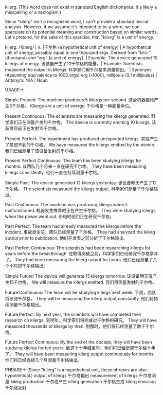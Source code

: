kilerg:  (This word does not exist in standard English dictionaries. It's likely a misspelling or a neologism.)

Since "kilerg" isn't a recognized word, I can't provide a standard lexical analysis.  However, if we assume it's intended to be a word,  we can speculate on its potential meaning and construction based on similar words.  Let's pretend, for the sake of this exercise, that "kilerg" is a unit of energy.


kilerg: /ˈkɪlərɡ/ | n. |千尔格 (a hypothetical unit of energy) | A hypothetical unit of energy, possibly equal to one thousand ergs.  Derived from "kilo-" (thousand) and "erg" (a unit of energy). | Example: The device generated 10 kilergs of energy.  该装置产生了10千尔格的能量。| Example:  Scientists measured the output in kilergs. 科学家们用千尔格来测量输出。 | Synonym: (Assuming equivalence to 1000 ergs) erg (x1000), millijoule (0.1 millijoules) | Antonym: N/A | Noun



USAGE->

Simple Present:
The machine produces 5 kilergs per second.  这台机器每秒产生5千尔格。
Kilergs are a unit of energy. 千尔格是一种能量单位。

Present Continuous:
The scientists are measuring the kilergs generated. 科学家们正在测量产生的千尔格。
The device is currently emitting 10 kilergs.  该装置目前正在发射10千尔格。

Present Perfect:
The experiment has produced unexpected kilergs. 实验产生了意想不到的千尔格。
We have measured the kilergs emitted by the device. 我们已经测量了该设备发射的千尔格。

Present Perfect Continuous:
The team has been studying kilergs for months.  该团队几个月来一直在研究千尔格。
They have been measuring kilergs consistently.  他们一直在持续测量千尔格。


Simple Past:
The device generated 12 kilergs yesterday. 该设备昨天产生了12千尔格。
The scientists measured the kilergs output. 科学家们测量了千尔格输出。


Past Continuous:
The machine was producing kilergs when it malfunctioned. 机器发生故障时正在产生千尔格。
They were studying kilergs when the power went out.  断电时他们正在研究千尔格。

Past Perfect:
The team had already measured the kilergs before the incident.  事故发生前，团队已经测量了千尔格。
They had analyzed the kilerg output prior to publication. 他们在发表之前分析了千尔格输出。


Past Perfect Continuous:
The scientists had been researching kilergs for years before the breakthrough.  在取得突破之前，科学家们已经研究千尔格多年了。
They had been measuring the kilerg output for hours. 他们已经测量了几个小时的千尔格输出。

Simple Future:
The device will generate 15 kilergs tomorrow. 该设备明天将产生15千尔格。
We will measure the kilergs emitted. 我们将测量发射的千尔格。


Future Continuous:
The team will be studying kilergs next week.  下周，团队将研究千尔格。
They will be measuring the kilerg output constantly.  他们将持续测量千尔格输出。


Future Perfect:
By next year, the scientists will have completed their research on kilergs. 到明年，科学家们将完成对千尔格的研究。
They will have measured thousands of kilergs by then. 到那时，他们将已经测量了数千千尔格。

Future Perfect Continuous:
By the end of the decade, they will have been studying kilergs for ten years. 到这个十年结束时，他们将已经研究千尔格十年了。
They will have been measuring kilerg output continuously for months.  他们将已经连续几个月测量千尔格输出。


PHRASE-> (Since "kilerg" is a hypothetical unit, these phrases are also hypothetical.)
output of kilergs 千尔格输出
measurement of kilergs 千尔格测量
kilerg production 千尔格产生
kilerg generation 千尔格生成
kilerg emission 千尔格发射
